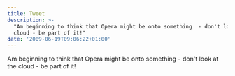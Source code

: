 ```yaml
---
title: Tweet
description: >-
  "Am beginning to think that Opera might be onto something  - don't look at the
  cloud - be part of it!"
date: '2009-06-19T09:06:22+01:00'
---
```

Am beginning to think that Opera might be onto something  - don't look at the cloud - be part of it!
